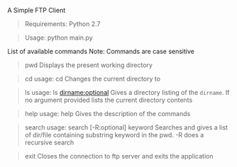 A Simple FTP Client

>Requirements:
Python 2.7

>Usage:
python main.py

List of available commands
Note: Commands are case sensitive

>pwd
Displays the present working directory

>cd 
usage: cd <dirname>
Changes the current directory to 

>ls
usage: ls <dirname:optional>
Gives a directory listing of the `dirname`. If no argument provided lists the current directory contents

>help
usage: help <list of command names:optional>
Gives the description of the commands

>search
usage: search [-R:optional] keyword
Searches and gives a list of dir/file containing substring keyword in the pwd. -R does a recursive search

>exit
Closes the connection to ftp server and exits the application


